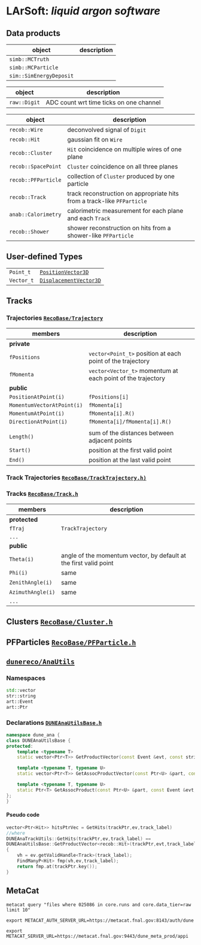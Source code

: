 
# LArSoft: *liquid argon software*

## Data products

| object | description |
| - | - |
| `simb::MCTruth` | |
| `simb::MCParticle` | |
| `sim::SimEnergyDeposit` | |

| object | description |
| - | - |
| `raw::Digit` | ADC count wrt time ticks on one channel |

| object | description |
| - | - |
| `recob::Wire` | deconvolved signal of `Digit` |
| `recob::Hit` | gaussian fit on `Wire` |
| `recob::Cluster` | `Hit` coincidence on multiple wires of one plane |
| `recob::SpacePoint` | `Cluster` coincidence on all three planes |
| `recob::PFParticle` | collection of `Cluster` produced by one particle |
| `recob::Track` | track reconstruction on appropriate hits from a track-like `PFParticle` |
| `anab::Calorimetry` | calorimetric measurement for each plane and each `Track` |
| `recob::Shower` | shower reconstruction on hits from a shower-like `PFParticle` |

## User-defined Types

| | |
| - | - |
| `Point_t` | [`PositionVector3D`](https://root.cern.ch/doc/master/classROOT_1_1Math_1_1PositionVector3D.html) |
| `Vector_t` | [`DisplacementVector3D`](https://root.cern.ch/doc/master/classROOT_1_1Math_1_1DisplacementVector3D.html) |

## Tracks

### Trajectories [`RecoBase/Trajectory`](https://github.com/LArSoft/lardataobj/blob/develop/lardataobj/RecoBase/Trajectory.h)

| members | description |
| - | - |
| __private__ | |
| `fPositions` | `vector<Point_t>` position at each point of the trajectory |
| `fMomenta` | `vector<Vector_t>` momentum at each point of the trajectory |
| __public__ | |
| `PositionAtPoint(i)` | `fPositions[i]` |
| `MomentumVectorAtPoint(i)` | `fMomenta[i]` |
| `MomentumAtPoint(i)` | `fMomenta[i].R()`|
| `DirectionAtPoint(i)` | `fMomenta[i]/fMomenta[i].R()` |
| | |
| `Length()` | sum of the distances between adjacent points |
| `Start()` | position at the first valid point |
| `End()` | position at the last valid point |

### Track Trajectories [`RecoBase/TrackTrajectory.h)`](https://github.com/LArSoft/lardataobj/blob/develop/lardataobj/RecoBase/TrackTrajectory.h)

### Tracks [`RecoBase/Track.h`](https://github.com/LArSoft/lardataobj/blob/develop/lardataobj/RecoBase/Track.h)

| members | description |
| - | - |
| __protected__ | |
| `fTraj` | `TrackTrajectory` |
| `...` | |
| __public__ | |
| `Theta(i)` | angle of the momentum vector, by default at the first valid point |
| `Phi(i)` | same |
| `ZenithAngle(i)` | same |
| `AzimuthAngle(i)` | same |
| `...` | |

## Clusters [`RecoBase/Cluster.h`](https://github.com/LArSoft/lardataobj/blob/develop/lardataobj/RecoBase/Cluster.h)

## PFParticles [`RecoBase/PFParticle.h`](https://github.com/LArSoft/lardataobj/blob/develop/lardataobj/RecoBase/PFParticle.h)

## [`dunereco/AnaUtils`](https://github.com/DUNE/dunereco/blob/develop/dunereco/AnaUtils)

### Namespaces

```C++
std::vector
str::string
art::Event
art::Ptr
```

### Declarations [`DUNEAnaUtilsBase.h`](https://github.com/DUNE/dunereco/blob/develop/dunereco/AnaUtils/DUNEAnaUtilsBase.h#L26)

```C++
namespace dune_ana {
class DUNEAnaUtilsBase {
protected:
    template <typename T>
    static vector<Ptr<T>> GetProductVector(const Event &evt, const string &label);

    template <typename T, typename U>
    static vector<Ptr<T>> GetAssocProductVector(const Ptr<U> &part, const Event &evt, const string &label, const string &assocLabel);

    template <typename T, typename U>
    static Ptr<T> GetAssocProduct(const Ptr<U> &part, const Event &evt, const string &label, const string &assocLabel); 
};
}
```

#### Pseudo code

```C++
vector<Ptr<Hit>> hitsPtrVec = GetHits(trackPtr,ev,track_label)
//where
DUNEAnaTrackUtils::GetHits(trackPtr,ev,track_label) ==
DUNEAnaUtilsBase::GetProductVector<recob::Hit>(trackPtr,evt,track_label,track_label)
{
    vh = ev.getValidHandle<Track>(track_label);
    FindManyP<Hit> fmp(vh,ev,track_label);
    return fmp.at(trackPtr.key());
}
```

## MetaCat

`metacat query "files where 025086 in core.runs and core.data_tier=raw limit 10"`

`export METACAT_AUTH_SERVER_URL=https://metacat.fnal.gov:8143/auth/dune`

`export METACAT_SERVER_URL=https://metacat.fnal.gov:9443/dune_meta_prod/appi`
